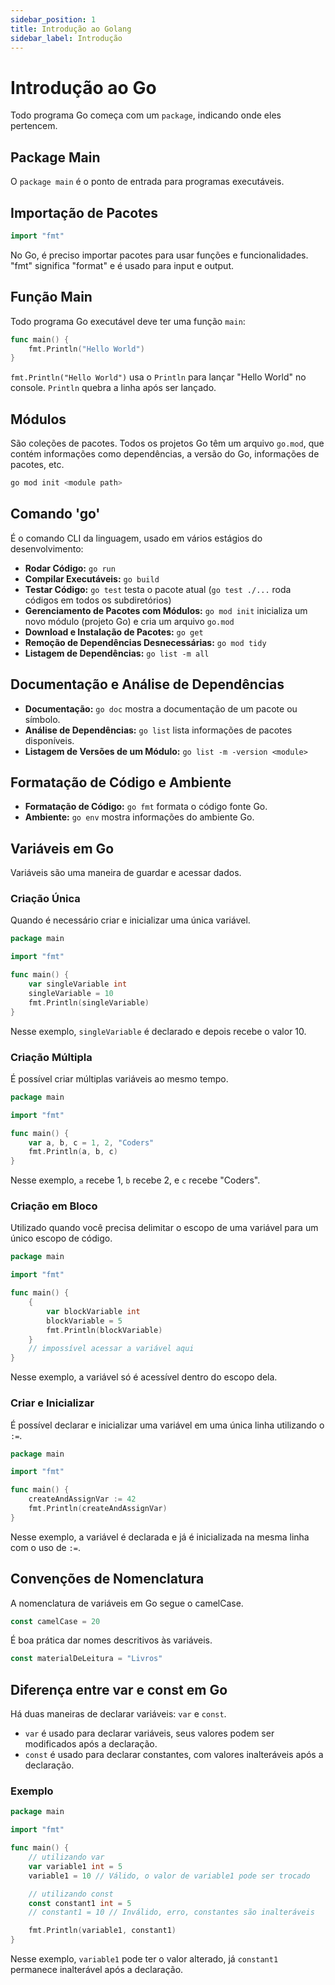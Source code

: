 ```yaml
---
sidebar_position: 1
title: Introdução ao Golang
sidebar_label: Introdução
---
```


# Introdução ao Go

Todo programa Go começa com um `package`, indicando onde eles pertencem.

## Package Main
O `package main` é o ponto de entrada para programas executáveis.

## Importação de Pacotes
```go
import "fmt"
```
No Go, é preciso importar pacotes para usar funções e funcionalidades. "fmt" significa "format" e é usado para input e output.

## Função Main
Todo programa Go executável deve ter uma função `main`:
```go
func main() {
    fmt.Println("Hello World")
}
```
`fmt.Println("Hello World")` usa o `Println` para lançar "Hello World" no console. `Println` quebra a linha após ser lançado.

## Módulos
São coleções de pacotes. Todos os projetos Go têm um arquivo `go.mod`, que contém informações como dependências, a versão do Go, informações de pacotes, etc.

```bash
go mod init <module path>
```

## Comando 'go'
É o comando CLI da linguagem, usado em vários estágios do desenvolvimento:

- **Rodar Código:** `go run`
- **Compilar Executáveis:** `go build`
- **Testar Código:** `go test` testa o pacote atual (`go test ./...` roda códigos em todos os subdiretórios)
- **Gerenciamento de Pacotes com Módulos:** `go mod init` inicializa um novo módulo (projeto Go) e cria um arquivo `go.mod`
- **Download e Instalação de Pacotes:** `go get`
- **Remoção de Dependências Desnecessárias:** `go mod tidy`
- **Listagem de Dependências:** `go list -m all`

## Documentação e Análise de Dependências
- **Documentação:** `go doc` mostra a documentação de um pacote ou símbolo.
- **Análise de Dependências:** `go list` lista informações de pacotes disponíveis.
- **Listagem de Versões de um Módulo:** `go list -m -version <module>`

## Formatação de Código e Ambiente
- **Formatação de Código:** `go fmt` formata o código fonte Go.
- **Ambiente:** `go env` mostra informações do ambiente Go.

## Variáveis em Go
Variáveis são uma maneira de guardar e acessar dados.

### Criação Única
Quando é necessário criar e inicializar uma única variável.
```go
package main

import "fmt"

func main() {
    var singleVariable int
    singleVariable = 10
    fmt.Println(singleVariable)
}
```
Nesse exemplo, `singleVariable` é declarado e depois recebe o valor 10.

### Criação Múltipla
É possível criar múltiplas variáveis ao mesmo tempo.
```go
package main

import "fmt"

func main() {
    var a, b, c = 1, 2, "Coders"
    fmt.Println(a, b, c)
}
```
Nesse exemplo, `a` recebe 1, `b` recebe 2, e `c` recebe "Coders".

### Criação em Bloco
Utilizado quando você precisa delimitar o escopo de uma variável para um único escopo de código.
```go
package main

import "fmt"

func main() {
    {
        var blockVariable int
        blockVariable = 5
        fmt.Println(blockVariable)
    }
    // impossível acessar a variável aqui
}
```
Nesse exemplo, a variável só é acessível dentro do escopo dela.

### Criar e Inicializar
É possível declarar e inicializar uma variável em uma única linha utilizando o `:=`.
```go
package main

import "fmt"

func main() {
    createAndAssignVar := 42
    fmt.Println(createAndAssignVar)
}
```
Nesse exemplo, a variável é declarada e já é inicializada na mesma linha com o uso de `:=`.

## Convenções de Nomenclatura
A nomenclatura de variáveis em Go segue o camelCase.
```go
const camelCase = 20
```
É boa prática dar nomes descritivos às variáveis.
```go
const materialDeLeitura = "Livros"
```

## Diferença entre var e const em Go
Há duas maneiras de declarar variáveis: `var` e `const`.

- `var` é usado para declarar variáveis, seus valores podem ser modificados após a declaração.
- `const` é usado para declarar constantes, com valores inalteráveis após a declaração.

### Exemplo
```go
package main

import "fmt"

func main() {
    // utilizando var
    var variable1 int = 5
    variable1 = 10 // Válido, o valor de variable1 pode ser trocado

    // utilizando const
    const constant1 int = 5
    // constant1 = 10 // Inválido, erro, constantes são inalteráveis

    fmt.Println(variable1, constant1)
}
```
Nesse exemplo, `variable1` pode ter o valor alterado, já `constant1` permanece inalterável após a declaração.